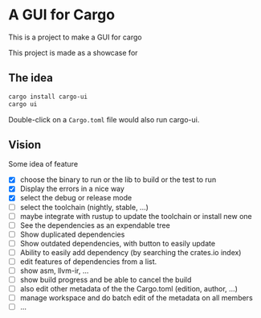 # A GUI for Cargo

This is a project to make a GUI for cargo

This project is made as a showcase for

## The idea

```sh
cargo install cargo-ui
cargo ui
```

Double-click on a `Cargo.toml` file would also run cargo-ui.

## Vision

Some idea of feature

 - [x] choose the binary to run or the lib to build or the test to run
 - [x] Display the errors in a nice way
 - [x] select the debug or release mode
 - [ ] select the toolchain (nightly, stable, ...)
 - [ ] maybe integrate with rustup to update the toolchain or  install new one
 - [ ] See the dependencies as an expendable tree
 - [ ] Show duplicated dependencies
 - [ ] Show outdated dependencies, with button to easily update
 - [ ] Ability to easily add dependency (by searching the crates.io index)
 - [ ] edit features of dependencies from a list.
 - [ ] show asm, llvm-ir, ...
 - [ ] show build progress and be able to cancel the build
 - [ ] also edit other metadata of the the Cargo.toml (edition, author, ...)
 - [ ] manage workspace and do batch edit of the metadata on all members
 - [ ] ...
